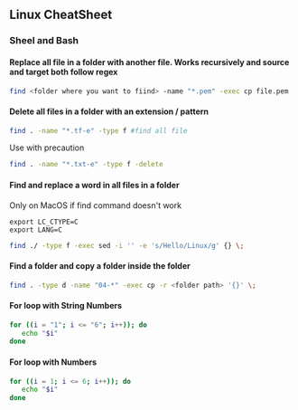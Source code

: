 ## Linux CheatSheet
### Sheel and Bash

#### Replace all file in a folder with another file. Works recursively and source and target both follow regex
```bash
find <folder where you want to fiind> -name "*.pem" -exec cp file.pem '{}' \;
```
#### Delete all files in a folder with an extension / pattern
```bash
find . -name "*.tf-e" -type f #find all file
```
Use with precaution
```bash
find . -name "*.txt-e" -type f -delete
```
#### Find and replace a word in all files in a folder
Only on MacOS if find command doesn't work
```
export LC_CTYPE=C 
export LANG=C
```

```bash
find ./ -type f -exec sed -i '' -e 's/Hello/Linux/g' {} \;
```

#### Find a folder and copy a folder inside the folder
```bash
find . -type d -name "04-*" -exec cp -r <folder path> '{}' \;
```
#### For loop with String Numbers
```bash
for ((i = "1"; i <= "6"; i++)); do 
   echo "$i"
done
```
#### For loop with Numbers
```bash
for ((i = 1; i <= 6; i++)); do 
   echo "$i"
done
```


